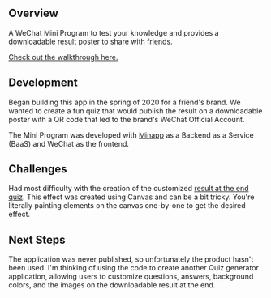 ## Overview
A WeChat Mini Program to test your knowledge and provides a downloadable result poster to share with friends. 

[Check out the walkthrough here.](https://cloud-minapp-33044.cloud.ifanrusercontent.com/1n3plGIAnaCm5QrA.mov)

## Development
Began building this app in the spring of 2020 for a friend's brand. We wanted to create a fun quiz that would publish the result on a downloadable poster with a QR code that led to the brand's WeChat Official Account. 

The Mini Program was developed with [Minapp](https://cloud.minapp.com/) as a Backend as a Service (BaaS) and WeChat as the frontend. 

## Challenges
Had most difficulty with the creation of the customized [result at the end quiz](https://github.com/smithavt14/mybodyknows/blob/master/pages/result/result.js). This effect was created using Canvas and can be a bit tricky. You're literally painting elements on the canvas one-by-one to get the desired effect. 

## Next Steps
The application was never published, so unfortunately the product hasn't been used. I'm thinking of using the code to create another Quiz generator application, allowing users to customize questions, answers, background colors, and the images on the downloadable result at the end. 
